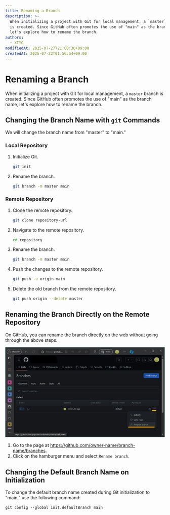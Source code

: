 ```yaml
---
title: Renaming a Branch
description: >-
  When initializing a project with Git for local management, a `master` branch
  is created. Since GitHub often promotes the use of "main" as the branch name,
  let's explore how to rename the branch.
authors:
  - XIYO
modifiedAt: 2025-07-27T21:08:36+09:00
createdAt: 2025-07-22T01:56:54+09:00
---
```

# Renaming a Branch

When initializing a project with Git for local management, a `master` branch is created. Since GitHub often promotes the use of "main" as the branch name, let's explore how to rename the branch.

## Changing the Branch Name with `git` Commands

We will change the branch name from "master" to "main."

### Local Repository

1. Initialize Git.

   ```bash
   git init
   ```

2. Rename the branch.
   ```bash
   git branch -m master main
   ```

### Remote Repository

1. Clone the remote repository.
   ```bash
   git clone repository-url
   ```
2. Navigate to the remote repository.
   ```bash
   cd repository
   ```
3. Rename the branch.
   ```bash
   git branch -m master main
   ```
4. Push the changes to the remote repository.
   ```bash
   git push -u origin main
   ```
5. Delete the old branch from the remote repository.
   ```bash
   git push origin --delete master
   ```

## Renaming the Branch Directly on the Remote Repository

On GitHub, you can rename the branch directly on the web without going through the above steps.

![Menu location for renaming a branch](./assets/change-branch-name-20240918104226703.png)

1. Go to the page at <https://github.com/owner-name/branch-name/branches>.
2. Click on the hamburger menu and select `Rename branch`.

## Changing the Default Branch Name on Initialization

To change the default branch name created during Git initialization to "main," use the following command:

```shell
git config --global init.defaultBranch main
```

